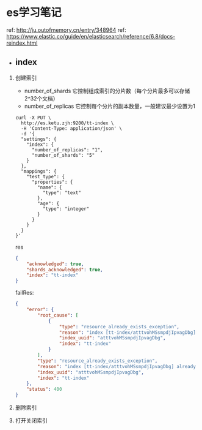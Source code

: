# es学习笔记

ref: http://ju.outofmemory.cn/entry/348964
ref: https://www.elastic.co/guide/en/elasticsearch/reference/6.8/docs-reindex.html

- ## index

1. 创建索引
    - number_of_shards 它控制组成索引的分片数（每个分片最多可以存储2^32个文档）
    - number_of_replicas 它控制每个分片的副本数量，一般建议最少设置为1
    
    ```shell
    curl -X PUT \
      http://es.ketu.zjh:9200/tt-index \
      -H 'Content-Type: application/json' \
      -d '{
      "settings": {
        "index": {
          "number_of_replicas": "1",
          "number_of_shards": "5"
        }
      },
      "mappings": {
        "test_type": {
          "properties": {
            "name": {
              "type": "text"
            },
            "age": {
              "type": "integer"
            }
          }
        }
      }
    }'
    
    ```
    res
    ```json
    {
        "acknowledged": true,
        "shards_acknowledged": true,
        "index": "tt-index"
    }
    ```
    failRes:
    ```json
    {
        "error": {
            "root_cause": [
                {
                    "type": "resource_already_exists_exception",
                    "reason": "index [tt-index/atttvohMSsmpdjIpvagDbg] already exists",
                    "index_uuid": "atttvohMSsmpdjIpvagDbg",
                    "index": "tt-index"
                }
            ],
            "type": "resource_already_exists_exception",
            "reason": "index [tt-index/atttvohMSsmpdjIpvagDbg] already exists",
            "index_uuid": "atttvohMSsmpdjIpvagDbg",
            "index": "tt-index"
        },
        "status": 400
    }
    ```
2. 删除索引

3. 打开关闭索引

